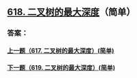## [618. 二叉树的最大深度](https://leetcode-cn.com/problems/merge-two-sorted-lists/)（简单）





### 答案：



#### [上一题（617. 二叉树的最大深度）(简单)](https://github.com/sdwwld/leetCode/blob/master/src/main/java/com/wld/java/leetcode/leetCode0617.md)

#### [下一题（619. 二叉树的最大深度）(简单)](https://github.com/sdwwld/leetCode/blob/master/src/main/java/com/wld/java/leetcode/leetCode0619.md)